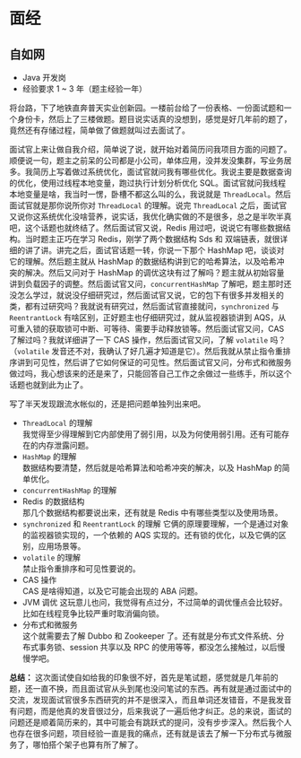 # 面经

## 自如网

- Java 开发岗
- 经验要求 1 ~ 3 年（题主经验一年）

将台路，下了地铁直奔普天实业创新园。一楼前台给了一份表格、一份面试题和一个身份卡，然后上了三楼做题。题目说实话真的没想到，感觉是好几年前的题了，竟然还有存储过程，简单做了做题就叫过去面试了。  

面试官上来让做自我介绍，简单说了说，就开始对着简历问我项目方面的问题了。顺便说一句，题主之前呆的公司都是小公司，单体应用，没并发没集群，写业务居多。我简历上写着做过系统优化，面试官就问我有哪些优化。我说主要是数据查询的优化，使用过线程本地变量，跑过执行计划分析优化 SQL。面试官就问我线程本地变量是啥，我当时一愣，卧槽不都这么叫的么，我说就是 `ThreadLocal`。然后面试官就是那你说所你对 `ThreadLocal` 的理解。说完 `ThreadLocal` 之后，面试官又说你这系统优化没啥营养，说实话，我优化确实做的不是很多，总之是半吹半真吧，这个话题也就终结了。然后面试官又说，Redis 用过吧，说说它有哪些数据结构。当时题主正巧在学习 Redis，刚学了两个数据结构 Sds 和 双端链表，就很详细的讲了讲。讲完之后，面试官话题一转，你说一下那个 HashMap 吧，谈谈对它的理解。然后题主就从 HashMap 的数据结构讲到它的哈希算法，以及哈希冲突的解决。然后又问对于 HashMap 的调优这块有过了解吗？题主就从初始容量讲到负载因子的调整。然后面试官又问，`concurrentHashMap` 了解吧，题主那时还没怎么学过，就说没仔细研究过，然后面试官又说，它的包下有很多并发相关的类，都有过研究吗？我就说有研究过，然后面试官直接就问，`synchronized` 与 `ReentrantLock` 有啥区别，正好题主也仔细研究过，就从监视器锁讲到 AQS，从可重入锁的获取锁可中断、可等待、需要手动释放锁等。然后面试官又问，CAS 了解过吗？我就详细讲了一下 CAS 操作，然后面试官又问，了解 `volatile` 吗？（`volatile` 发音还不对，我确认了好几遍才知道是它）。然后我就从禁止指令重排序讲到可见性，然后讲了它如何保证的可见性。然后面试官又问，分布式和微服务做过吗，我心想该来的还是来了，只能回答自己工作之余做过一些练手，所以这个话题也就到此为止了。  

写了半天发现跟流水帐似的，还是把问题单独列出来吧。  

- `ThreadLocal` 的理解  
我觉得至少得理解到它内部使用了弱引用，以及为何使用弱引用。还有可能存在的内存泄露问题。  
- `HashMap` 的理解  
数据结构要清楚，然后就是哈希算法和哈希冲突的解决，以及 HashMap 的简单优化。  
- `concurrentHashMap` 的理解
- Redis 的数据结构  
那几个数据结构都要说出来，还有就是 Redis 中有哪些类型以及使用场景。  
- `synchronized` 和 `ReentrantLock` 的理解
它俩的原理要理解，一个是通过对象的监视器锁实现的，一个依赖的 AQS 实现的。还有锁的优化，以及它俩的区别，应用场景等。  
- `volatile` 的理解  
禁止指令重排序和可见性要说的。
- CAS 操作  
CAS 是啥得知道，以及它可能会出现的 ABA 问题。  
- JVM 调优
这玩意儿也问，我觉得有点过分，不过简单的调优懂点会比较好。比如在线程竞争比较严重时取消偏向锁。  
- 分布式和微服务  
这个就需要去了解 Dubbo 和 Zookeeper 了。还有就是分布式文件系统、分布式事务锁、session 共享以及 RPC 的使用等等，都没怎么接触过，以后慢慢学吧。  

**总结：**
这次面试使自如给我的印象很不好，首先是笔试题，感觉就是几年前的题，还一直不换，而且面试官从头到尾也没问笔试的东西。再有就是通过面试中的交流，发现面试官很多东西研究的并不是很深入，而且单词还发错音，不是我发音有问题，而是他真的发音很过分，后来我说了一遍后他才纠正。总的来说，面试的问题还是顺着简历来的，其中可能会有跳跃式的提问，没有步步深入。然后我个人也存在很多问题，项目经验一直是我的痛点，还有就是该去了解一下分布式与微服务了，哪怕搭个架子也算有所了解了。  
